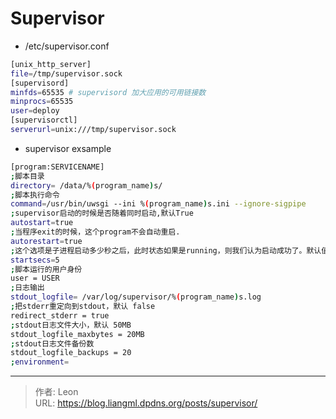 # Supervisor

+ /etc/supervisor.conf
```bash
[unix_http_server]
file=/tmp/supervisor.sock
[supervisord]
minfds=65535 # supervisord 加大应用的可用链接数
minprocs=65535
user=deploy
[supervisorctl]
serverurl=unix:///tmp/supervisor.sock
```



+ supervisor exsample



```bash
[program:SERVICENAME]
;脚本目录
directory= /data/%(program_name)s/
;脚本执行命令
command=/usr/bin/uwsgi --ini %(program_name)s.ini --ignore-sigpipe
;supervisor启动的时候是否随着同时启动,默认True
autostart=true
;当程序exit的时候，这个program不会自动重启.
autorestart=true
;这个选项是子进程启动多少秒之后，此时状态如果是running，则我们认为启动成功了。默认值为1
startsecs=5
;脚本运行的用户身份
user = USER
;日志输出
stdout_logfile= /var/log/supervisor/%(program_name)s.log
;把stderr重定向到stdout，默认 false
redirect_stderr = true
;stdout日志文件大小，默认 50MB
stdout_logfile_maxbytes = 20MB
;stdout日志文件备份数
stdout_logfile_backups = 20
;environment=
```

---

> 作者: Leon  
> URL: https://blog.liangml.dpdns.org/posts/supervisor/  

